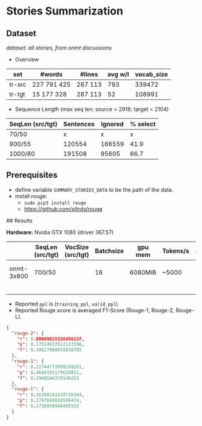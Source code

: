 # Stories Summarization


## Dataset
*dataset: all stories, from onmt discussions*

* Overview 

 |  set  |   #words  | #lines  | avg w/l | vocab_size |
 |-------|-----------|---------|---------|------------|
 | tr-src|227 791 425|287 113  |  793    |   339472   |
 | tr-tgt|15 177 328 |287 113  |  52     |   108991   |


* Sequence Length (max seq len: source = 2918; target = 2104) 

 | SeqLen (src/tgt) |    Sentences    | Ignored   |  % select  |
 |------------------|-----------------|-----------|------------|
 |   70/50          |        x        |   x       |     x      |
 |   900/55         |        120554   |  166559   |    41.9    |
 |   1000/80        |    191508       |   95605   |    66.7    |
 
## Prerequisites
* define variable `SUMMARY_STORIES_DATA` to be the path of the data.
* install rouge:
  * `sudo pip3 install rouge`
  * https://github.com/pltrdy/rouge
 
## Results

**Hardware:** Nvidia GTX 1080 (driver 367.57)

|                | SeqLen (src/tgt) | VocSize (src/tgt) | Batchsize | gpu mem | Tokens/s | #epoch |ppl| time | rouge |
|----------------|------------------|-------------------|-----------|---------|----------|--------|-----------|------|-------|
|onmt-3x800      |  700/50          |                   |  16       | 6080MiB | ~5000    |        |           |      |29,6-10,6-17,3|
|                |                  |                   |           |         |          |        |           |      |       |
|                |                  |                   |           |         |          |        |           |      |       |
|                |                  |                   |           |         |          |        |           |      |       |
|                |                  |                   |           |         |          |        |           |      |       |

* Reported `ppl` is (`training_ppl`, `valid_ppl`)
* Reported Rouge score is averaged F1-Score (Rouge-1, Rouge-2, Rouge-L).
```json
{
  "rouge-2": {
    "r": 0.08069615326456137,
    "p": 0.17524637812111596,
    "f": 0.10627980055038705
  },
  "rouge-1": {
    "r": 0.22744773509249291,
    "p": 0.4688193179620851,
    "f": 0.2968544370146252
  },
  "rouge-l": {
    "r": 0.16368141410726164,
    "p": 0.2767669028596474,
    "f": 0.1736930446405533
  }
}

```


